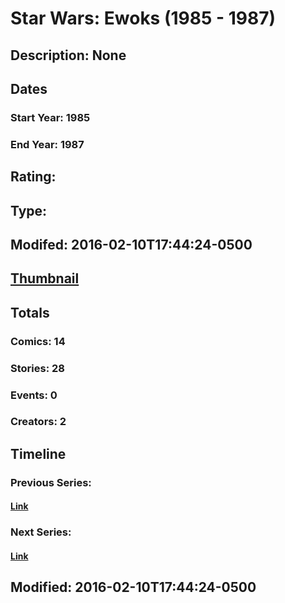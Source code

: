# Star Wars: Ewoks (1985 - 1987)
## Description: None
## Dates
### Start Year: 1985
### End Year: 1987
## Rating: 
## Type: 
## Modifed: 2016-02-10T17:44:24-0500
## [Thumbnail](http://i.annihil.us/u/prod/marvel/i/mg/2/90/56bbbd1d8ed7f.jpg)
## Totals
### Comics: 14
### Stories: 28
### Events: 0
### Creators: 2
## Timeline
### Previous Series: 
#### [Link]()
### Next Series: 
#### [Link]()
## Modified: 2016-02-10T17:44:24-0500